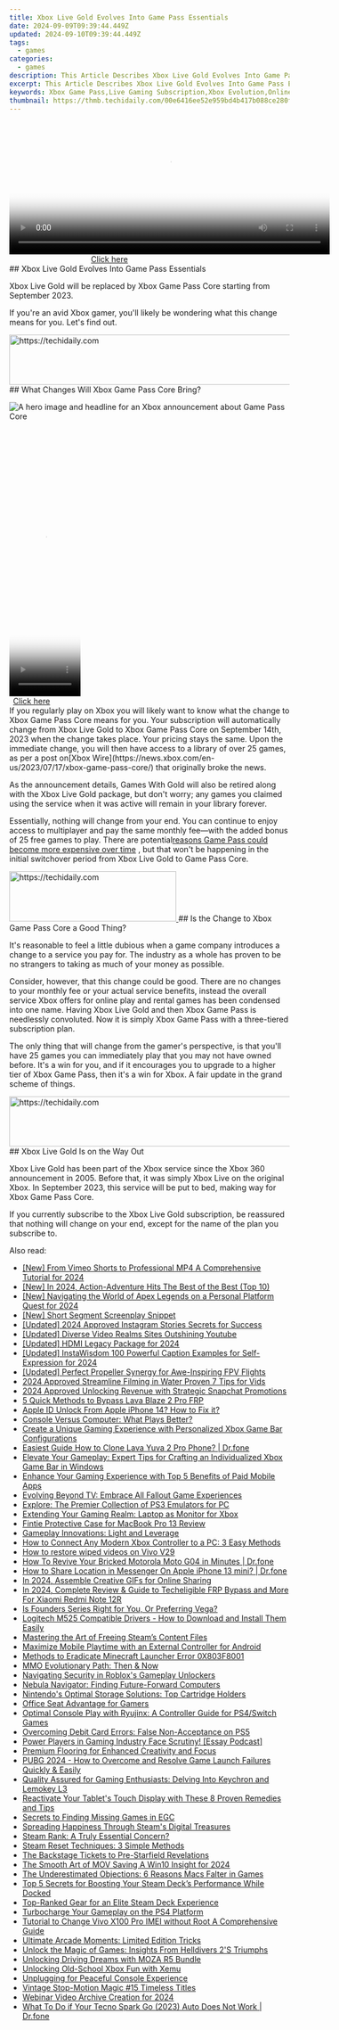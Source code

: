 ```yaml
---
title: Xbox Live Gold Evolves Into Game Pass Essentials
date: 2024-09-09T09:39:44.449Z
updated: 2024-09-10T09:39:44.449Z
tags:
  - games
categories:
  - games
description: This Article Describes Xbox Live Gold Evolves Into Game Pass Essentials
excerpt: This Article Describes Xbox Live Gold Evolves Into Game Pass Essentials
keywords: Xbox Game Pass,Live Gaming Subscription,Xbox Evolution,Online Multiplayer Essentials,Subscription Gaming Services,Next-Gen Xbox Features,Gaming Subscription Trends
thumbnail: https://thmb.techidaily.com/00e6416ee52e959bd4b417b088ce280ff84f1d381398bcbde7f933c522e87849.jpg
---
```


<!-- affiliate ads begin -->
<span id="1983553">
					<video width="576" height="240" style="cursor:pointer"
           poster="//a.impactradius-go.com/display-clicktoplayimage/1983553.png"
           onclick="if(!this.playClicked){this.play();this.setAttribute('controls',true);this.playClicked=true;}">
	   <source src="//a.impactradius-go.com/display-ad/22993-1983553">
	   <img src="//a.impactradius-go.com/display-clicktoplayimage/1983553.png" style="border: none; height: 100%; width: 100%; object-fit: contain">
	</video>
	<div style="width:360px;text-align:center"><a href="javascript:window.open(decodeURIComponent('https%3A%2F%2Fhomestyler.sjv.io%2Fc%2F5597632%2F1983553%2F22993'), '_blank');void(0);">Click here</a></div>
</span>
<img height="0" width="0" src="https://imp.pxf.io/i/5597632/1983553/22993" style="position:absolute;visibility:hidden;" border="0" />
<!-- affiliate ads end -->
## Xbox Live Gold Evolves Into Game Pass Essentials

 Xbox Live Gold will be replaced by Xbox Game Pass Core starting from September 2023.

 If you're an avid Xbox gamer, you'll likely be wondering what this change means for you. Let's find out.

<!-- affiliate ads begin -->
<a href="https://ephamedtechinc.pxf.io/c/5597632/2137203/26400" target="_top" id="2137203">
  <img src="//a.impactradius-go.com/display-ad/26400-2137203" border="0" alt="https://techidaily.com" width="728" height="90"/>
</a>
<img height="0" width="0" src="https://ephamedtechinc.pxf.io/i/5597632/2137203/26400" style="position:absolute;visibility:hidden;" border="0" />
<!-- affiliate ads end -->
## What Changes Will Xbox Game Pass Core Bring?

![A hero image and headline for an Xbox announcement about Game Pass Core](https://static1.makeuseofimages.com/wordpress/wp-content/uploads/2023/07/game-pass-core-announcement.jpg)

<!-- affiliate ads begin -->
<span id="1975658">
					<video width="128" height="480" style="cursor:pointer"
           poster="//a.impactradius-go.com/display-clicktoplayimage/1975658.png"
           onclick="if(!this.playClicked){this.play();this.setAttribute('controls',true);this.playClicked=true;}">
	   <source src="//a.impactradius-go.com/display-ad/22993-1975658">
	   <img src="//a.impactradius-go.com/display-clicktoplayimage/1975658.png" style="border: none; height: 100%; width: 100%; object-fit: contain">
	</video>
	<div style="width:80px;text-align:center"><a href="javascript:window.open(decodeURIComponent('https%3A%2F%2Fhomestyler.sjv.io%2Fc%2F5597632%2F1975658%2F22993'), '_blank');void(0);">Click here</a></div>
</span>
<img height="0" width="0" src="https://imp.pxf.io/i/5597632/1975658/22993" style="position:absolute;visibility:hidden;" border="0" />
<!-- affiliate ads end -->
 If you regularly play on Xbox you will likely want to know what the change to Xbox Game Pass Core means for you. Your subscription will automatically change from Xbox Live Gold to Xbox Game Pass Core on September 14th, 2023 when the change takes place. Your pricing stays the same. Upon the immediate change, you will then have access to a library of over 25 games, as per a post on[Xbox Wire](https://news.xbox.com/en-us/2023/07/17/xbox-game-pass-core/) that originally broke the news.

 As the announcement details, Games With Gold will also be retired along with the Xbox Live Gold package, but don't worry; any games you claimed using the service when it was active will remain in your library forever.

 Essentially, nothing will change from your end. You can continue to enjoy access to multiplayer and pay the same monthly fee—with the added bonus of 25 free games to play. There are potential[reasons Game Pass could become more expensive over time](https://www.makeuseof.com/reasons-xbox-game-pass-will-get-more-expensive/) , but that won't be happening in the initial switchover period from Xbox Live Gold to Game Pass Core.

<!-- affiliate ads begin -->
<a href="https://appsumo.8odi.net/c/5597632/2137393/7443" target="_top" id="2137393">
  <img src="//a.impactradius-go.com/display-ad/7443-2137393" border="0" alt="https://techidaily.com" width="300" height="90"/>
</a>
<img height="0" width="0" src="https://appsumo.8odi.net/i/5597632/2137393/7443" style="position:absolute;visibility:hidden;" border="0" />
<!-- affiliate ads end -->
## Is the Change to Xbox Game Pass Core a Good Thing?

 It's reasonable to feel a little dubious when a game company introduces a change to a service you pay for. The industry as a whole has proven to be no strangers to taking as much of your money as possible.

 Consider, however, that this change could be good. There are no changes to your monthly fee or your actual service benefits, instead the overall service Xbox offers for online play and rental games has been condensed into one name. Having Xbox Live Gold and then Xbox Game Pass is needlessly convoluted. Now it is simply Xbox Game Pass with a three-tiered subscription plan.

 The only thing that will change from the gamer's perspective, is that you'll have 25 games you can immediately play that you may not have owned before. It's a win for you, and if it encourages you to upgrade to a higher tier of Xbox Game Pass, then it's a win for Xbox. A fair update in the grand scheme of things.

<!-- affiliate ads begin -->
<a href="https://appsumo.8odi.net/c/5597632/2137413/7443" target="_top" id="2137413">
  <img src="//a.impactradius-go.com/display-ad/7443-2137413" border="0" alt="https://techidaily.com" width="728" height="90"/>
</a>
<img height="0" width="0" src="https://appsumo.8odi.net/i/5597632/2137413/7443" style="position:absolute;visibility:hidden;" border="0" />
<!-- affiliate ads end -->
## Xbox Live Gold Is on the Way Out

 Xbox Live Gold has been part of the Xbox service since the Xbox 360 announcement in 2005\. Before that, it was simply Xbox Live on the original Xbox. In September 2023, this service will be put to bed, making way for Xbox Game Pass Core.

 If you currently subscribe to the Xbox Live Gold subscription, be reassured that nothing will change on your end, except for the name of the plan you subscribe to.


<ins class="adsbygoogle"
     style="display:block"
     data-ad-format="autorelaxed"
     data-ad-client="ca-pub-7571918770474297"
     data-ad-slot="1223367746"></ins>



<ins class="adsbygoogle"
     style="display:block"
     data-ad-client="ca-pub-7571918770474297"
     data-ad-slot="8358498916"
     data-ad-format="auto"
     data-full-width-responsive="true"></ins>

<span class="atpl-alsoreadstyle">Also read:</span>
<div><ul>
<li><a href="https://eaxpv-info.techidaily.com/new-from-vimeo-shorts-to-professional-mp4-a-comprehensive-tutorial-for-2024/"><u>[New] From Vimeo Shorts to Professional MP4 A Comprehensive Tutorial for 2024</u></a></li>
<li><a href="https://desktop-recording.techidaily.com/new-in-2024-action-adventure-hits-the-best-of-the-best-top-10/"><u>[New] In 2024, Action-Adventure Hits The Best of the Best (Top 10)</u></a></li>
<li><a href="https://desktop-recording.techidaily.com/new-navigating-the-world-of-apex-legends-on-a-personal-platform-quest-for-2024/"><u>[New] Navigating the World of Apex Legends on a Personal Platform Quest for 2024</u></a></li>
<li><a href="https://article-files.techidaily.com/new-short-segment-screenplay-snippet/"><u>[New] Short Segment Screenplay Snippet</u></a></li>
<li><a href="https://instagram-clips.techidaily.com/updated-2024-approved-instagram-stories-secrets-for-success/"><u>[Updated] 2024 Approved Instagram Stories Secrets for Success</u></a></li>
<li><a href="https://youtube-sure.techidaily.com/ed-diverse-video-realms-sites-outshining-youtube/"><u>[Updated] Diverse Video Realms Sites Outshining Youtube</u></a></li>
<li><a href="https://screen-activity-recording.techidaily.com/updated-hdmi-legacy-package-for-2024/"><u>[Updated] HDMI Legacy Package for 2024</u></a></li>
<li><a href="https://instagram-video-recordings.techidaily.com/updated-instawisdom-100-powerful-caption-examples-for-self-expression-for-2024/"><u>[Updated] InstaWisdom 100 Powerful Caption Examples for Self-Expression for 2024</u></a></li>
<li><a href="https://fox-access.techidaily.com/updated-perfect-propeller-synergy-for-awe-inspiring-fpv-flights/"><u>[Updated] Perfect Propeller Synergy for Awe-Inspiring FPV Flights</u></a></li>
<li><a href="https://fox-blue.techidaily.com/2024-approved-streamline-filming-in-water-proven-7-tips-for-vids/"><u>2024 Approved Streamline Filming in Water Proven 7 Tips for Vids</u></a></li>
<li><a href="https://snapchat-videos.techidaily.com/2024-approved-unlocking-revenue-with-strategic-snapchat-promotions/"><u>2024 Approved Unlocking Revenue with Strategic Snapchat Promotions</u></a></li>
<li><a href="https://android-frp.techidaily.com/5-quick-methods-to-bypass-lava-blaze-2-pro-frp-by-drfone-android/"><u>5 Quick Methods to Bypass Lava Blaze 2 Pro FRP</u></a></li>
<li><a href="https://apple-account.techidaily.com/apple-id-unlock-from-apple-iphone-14-how-to-fix-it-by-drfone-ios/"><u>Apple ID Unlock From Apple iPhone 14? How to Fix it?</u></a></li>
<li><a href="https://games-able.techidaily.com/console-versus-computer-what-plays-better/"><u>Console Versus Computer: What Plays Better?</u></a></li>
<li><a href="https://games-able.techidaily.com/create-a-unique-gaming-experience-with-personalized-xbox-game-bar-configurations/"><u>Create a Unique Gaming Experience with Personalized Xbox Game Bar Configurations</u></a></li>
<li><a href="https://blog-min.techidaily.com/easiest-guide-how-to-clone-lava-yuva-2-pro-phone-drfone-by-drfone-transfer-from-android-transfer-from-android/"><u>Easiest Guide How to Clone Lava Yuva 2 Pro Phone? | Dr.fone</u></a></li>
<li><a href="https://games-able.techidaily.com/elevate-your-gameplay-expert-tips-for-crafting-an-individualized-xbox-game-bar-in-windows/"><u>Elevate Your Gameplay: Expert Tips for Crafting an Individualized Xbox Game Bar in Windows</u></a></li>
<li><a href="https://games-able.techidaily.com/enhance-your-gaming-experience-with-top-5-benefits-of-paid-mobile-apps/"><u>Enhance Your Gaming Experience with Top 5 Benefits of Paid Mobile Apps</u></a></li>
<li><a href="https://games-able.techidaily.com/evolving-beyond-tv-embrace-all-fallout-game-experiences/"><u>Evolving Beyond TV: Embrace All Fallout Game Experiences</u></a></li>
<li><a href="https://games-able.techidaily.com/explore-the-premier-collection-of-ps3-emulators-for-pc/"><u>Explore: The Premier Collection of PS3 Emulators for PC</u></a></li>
<li><a href="https://games-able.techidaily.com/extending-your-gaming-realm-laptop-as-monitor-for-xbox/"><u>Extending Your Gaming Realm: Laptop as Monitor for Xbox</u></a></li>
<li><a href="https://buynow-marvelous.techidaily.com/fintie-protective-case-for-macbook-pro-13-review/"><u>Fintie Protective Case for MacBook Pro 13 Review</u></a></li>
<li><a href="https://games-able.techidaily.com/gameplay-innovations-light-and-leverage/"><u>Gameplay Innovations: Light and Leverage</u></a></li>
<li><a href="https://games-able.techidaily.com/how-to-connect-any-modern-xbox-controller-to-a-pc-3-easy-methods/"><u>How to Connect Any Modern Xbox Controller to a PC: 3 Easy Methods</u></a></li>
<li><a href="https://blog-min.techidaily.com/how-to-restore-wiped-videos-on-vivo-v29-by-fonelab-android-recover-video/"><u>How to restore wiped videos on Vivo V29</u></a></li>
<li><a href="https://howto.techidaily.com/how-to-revive-your-bricked-motorola-moto-g04-in-minutes-drfone-by-drfone-fix-android-problems-fix-android-problems/"><u>How To Revive Your Bricked Motorola Moto G04 in Minutes | Dr.fone</u></a></li>
<li><a href="https://fake-location.techidaily.com/how-to-share-location-in-messenger-on-apple-iphone-13-mini-drfone-by-drfone-virtual-ios/"><u>How to Share Location in Messenger On Apple iPhone 13 mini? | Dr.fone</u></a></li>
<li><a href="https://extra-tips.techidaily.com/in-2024-assemble-creative-gifs-for-online-sharing/"><u>In 2024, Assemble Creative GIFs for Online Sharing</u></a></li>
<li><a href="https://unlock-android.techidaily.com/in-2024-complete-review-and-guide-to-techeligible-frp-bypass-and-more-for-xiaomi-redmi-note-12r-by-drfone-android/"><u>In 2024, Complete Review & Guide to Techeligible FRP Bypass and More For Xiaomi Redmi Note 12R</u></a></li>
<li><a href="https://games-able.techidaily.com/is-founders-series-right-for-you-or-preferring-vega/"><u>Is Founders Series Right for You, Or Preferring Vega?</u></a></li>
<li><a href="https://win-dash.techidaily.com/logitech-m525-compatible-drivers-how-to-download-and-install-them-easily/"><u>Logitech M525 Compatible Drivers - How to Download and Install Them Easily</u></a></li>
<li><a href="https://games-able.techidaily.com/mastering-the-art-of-freeing-steams-content-files/"><u>Mastering the Art of Freeing Steam’s Content Files</u></a></li>
<li><a href="https://games-able.techidaily.com/maximize-mobile-playtime-with-an-external-controller-for-android/"><u>Maximize Mobile Playtime with an External Controller for Android</u></a></li>
<li><a href="https://games-able.techidaily.com/methods-to-eradicate-minecraft-launcher-error-0x803f8001/"><u>Methods to Eradicate Minecraft Launcher Error 0X803F8001</u></a></li>
<li><a href="https://games-able.techidaily.com/mmo-evolutionary-path-then-and-now/"><u>MMO Evolutionary Path: Then & Now</u></a></li>
<li><a href="https://games-able.techidaily.com/navigating-security-in-robloxs-gameplay-unlockers/"><u>Navigating Security in Roblox's Gameplay Unlockers</u></a></li>
<li><a href="https://games-able.techidaily.com/nebula-navigator-finding-future-forward-computers/"><u>Nebula Navigator: Finding Future-Forward Computers</u></a></li>
<li><a href="https://games-able.techidaily.com/nintendos-optimal-storage-solutions-top-cartridge-holders/"><u>Nintendo's Optimal Storage Solutions: Top Cartridge Holders</u></a></li>
<li><a href="https://games-able.techidaily.com/office-seat-advantage-for-gamers/"><u>Office Seat Advantage for Gamers</u></a></li>
<li><a href="https://games-able.techidaily.com/optimal-console-play-with-ryujinx-a-controller-guide-for-ps4switch-games/"><u>Optimal Console Play with Ryujinx: A Controller Guide for PS4/Switch Games</u></a></li>
<li><a href="https://games-able.techidaily.com/overcoming-debit-card-errors-false-non-acceptance-on-ps5/"><u>Overcoming Debit Card Errors: False Non-Acceptance on PS5</u></a></li>
<li><a href="https://games-able.techidaily.com/power-players-in-gaming-industry-face-scrutiny-essay-podcast/"><u>Power Players in Gaming Industry Face Scrutiny! [Essay Podcast]</u></a></li>
<li><a href="https://games-able.techidaily.com/premium-flooring-for-enhanced-creativity-and-focus/"><u>Premium Flooring for Enhanced Creativity and Focus</u></a></li>
<li><a href="https://win-howtos.techidaily.com/pubg-2024-how-to-overcome-and-resolve-game-launch-failures-quickly-and-easily/"><u>PUBG 2024 - How to Overcome and Resolve Game Launch Failures Quickly & Easily</u></a></li>
<li><a href="https://games-able.techidaily.com/quality-assured-for-gaming-enthusiasts-delving-into-keychron-and-lemokey-l3/"><u>Quality Assured for Gaming Enthusiasts: Delving Into Keychron and Lemokey L3</u></a></li>
<li><a href="https://fox-that.techidaily.com/reactivate-your-tablets-touch-display-with-these-8-proven-remedies-and-tips/"><u>Reactivate Your Tablet's Touch Display with These 8 Proven Remedies and Tips</u></a></li>
<li><a href="https://games-able.techidaily.com/secrets-to-finding-missing-games-in-egc/"><u>Secrets to Finding Missing Games in EGC</u></a></li>
<li><a href="https://games-able.techidaily.com/spreading-happiness-through-steams-digital-treasures/"><u>Spreading Happiness Through Steam's Digital Treasures</u></a></li>
<li><a href="https://games-able.techidaily.com/steam-rank-a-truly-essential-concern/"><u>Steam Rank: A Truly Essential Concern?</u></a></li>
<li><a href="https://games-able.techidaily.com/steam-reset-techniques-3-simple-methods/"><u>Steam Reset Techniques: 3 Simple Methods</u></a></li>
<li><a href="https://games-able.techidaily.com/the-backstage-tickets-to-pre-starfield-revelations/"><u>The Backstage Tickets to Pre-Starfield Revelations</u></a></li>
<li><a href="https://video-capture.techidaily.com/the-smooth-art-of-mov-saving-a-win10-insight-for-2024/"><u>The Smooth Art of MOV Saving A Win10 Insight for 2024</u></a></li>
<li><a href="https://games-able.techidaily.com/the-underestimated-objections-6-reasons-macs-falter-in-games/"><u>The Underestimated Objections: 6 Reasons Macs Falter in Games</u></a></li>
<li><a href="https://games-able.techidaily.com/top-5-secrets-for-boosting-your-steam-decks-performance-while-docked/"><u>Top 5 Secrets for Boosting Your Steam Deck’s Performance While Docked</u></a></li>
<li><a href="https://games-able.techidaily.com/top-ranked-gear-for-an-elite-steam-deck-experience/"><u>Top-Ranked Gear for an Elite Steam Deck Experience</u></a></li>
<li><a href="https://games-able.techidaily.com/turbocharge-your-gameplay-on-the-ps4-platform/"><u>Turbocharge Your Gameplay on the PS4 Platform</u></a></li>
<li><a href="https://sim-unlock.techidaily.com/tutorial-to-change-vivo-x100-pro-imei-without-root-a-comprehensive-guide-by-drfone-android/"><u>Tutorial to Change Vivo X100 Pro IMEI without Root A Comprehensive Guide</u></a></li>
<li><a href="https://games-able.techidaily.com/ultimate-arcade-moments-limited-edition-tricks/"><u>Ultimate Arcade Moments: Limited Edition Tricks</u></a></li>
<li><a href="https://games-able.techidaily.com/unlock-the-magic-of-games-insights-from-helldivers-2s-triumphs/"><u>Unlock the Magic of Games: Insights From Helldivers 2'S Triumphs</u></a></li>
<li><a href="https://games-able.techidaily.com/unlocking-driving-dreams-with-moza-r5-bundle/"><u>Unlocking Driving Dreams with MOZA R5 Bundle</u></a></li>
<li><a href="https://games-able.techidaily.com/unlocking-old-school-xbox-fun-with-xemu/"><u>Unlocking Old-School Xbox Fun with Xemu</u></a></li>
<li><a href="https://games-able.techidaily.com/unplugging-for-peaceful-console-experience/"><u>Unplugging for Peaceful Console Experience</u></a></li>
<li><a href="https://fox-blue.techidaily.com/vintage-stop-motion-magic-15-timeless-titles/"><u>Vintage Stop-Motion Magic #15 Timeless Titles</u></a></li>
<li><a href="https://video-screen-grab.techidaily.com/webinar-video-archive-creation-for-2024/"><u>Webinar Video Archive Creation for 2024</u></a></li>
<li><a href="https://howto.techidaily.com/what-to-do-if-your-tecno-spark-go-2023-auto-does-not-work-drfone-by-drfone-fix-android-problems-fix-android-problems/"><u>What To Do if Your Tecno Spark Go (2023) Auto Does Not Work | Dr.fone</u></a></li>
</ul></div>
